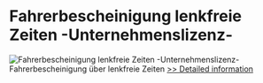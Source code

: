 # Fahrerbescheinigung lenkfreie Zeiten -Unternehmenslizenz-
![Fahrerbescheinigung lenkfreie Zeiten -Unternehmenslizenz-](https://mycommerce.akamaized.net/api/pimages/P300374958/BIG/300374958.JPG)
Fahrerbescheinigung über lenkfreie Zeiten
[>> Detailed information](https://secure.shareit.com/shareit/product.html?productid=300374958&affiliateid=200057808)